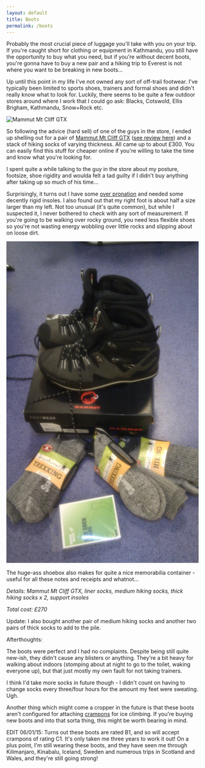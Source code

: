 ```yaml
---
layout: default
title: Boots
permalink: /boots
---
```

Probably the most crucial piece of luggage you'll take with you on your trip. If you're caught short for clothing or equipment in Kathmandu, you still have the opportunity to buy what you need, but if you're without decent boots, you're gonna have to buy a new pair and a hiking trip to Everest is not where you want to be breaking in new boots...

Up until this point in my life I've not owned any sort of off-trail footwear. I've typically been limited to sports shoes, trainers and formal shoes and didn't really know what to look for. Luckily, there seems to be quite a few outdoor stores around where I work that I could go ask: Blacks, Cotswold, Ellis Brigham, Kathmandu, Snow+Rock etc.

![]({{site.baseurl}}/assets/boots.jpg "Mammut Mt Cliff GTX")

So following the advice (hard sell) of one of the guys in the store, I ended up shelling out for a pair of [Mammut Mt Cliff GTX](http://www.snowandrock.com/mammut%20men's%20mt%20cliff%20gtx/mammut/ski-snowboard-outdoor-sports/fcp-product/16370) ([see review here](http://www.outdoorsmagic.com/gear-news/just-in---mammut-mt-cliff-gtx/7809.html)) and a stack of hiking socks of varying thickness. All came up to about £300. You can easily find this stuff for cheaper online if you're willing to take the time and know what you're looking for.

I spent quite a while talking to the guy in the store about my posture, footsize, shoe rigidity and woulda felt a tad guilty if I didn't buy anything after taking up so much of his time...

Surprisingly, it turns out I have some [over pronation](http://www.sportsinjuryclinic.net/cybertherapist/general/pronate.htm) and needed some decently rigid insoles. I also found out that my right foot is about half a size larger than my left. Not too unusual (it's quite common), but while I suspected it, I never bothered to check with any sort of measurement. If you're going to be walking over rocky ground, you need less flexible shoes so you're not wasting energy wobbling over little rocks and slipping about on loose dirt.

![](/assets/footwear.jpg "Boots and Stuff")

The huge-ass shoebox also makes for quite a nice memorabilia container - useful for all these notes and receipts and whatnot...

*Details: Mammut Mt Cliff GTX, liner socks, medium hiking socks, thick hiking socks x 2, support insoles*

*Total cost: £270*

Update: I also bought another pair of medium hiking socks and another two pairs of thick socks to add to the pile.

Afterthoughts:

The boots were perfect and I had no complaints. Despite being still quite new-ish, they didn't cause any blisters or anything. They're a bit heavy for walking about indoors (stomping about at night to go to the toilet, waking everyone up), but that just mostly my own fault for not taking trainers.

I think I'd take more socks in future though - I didn't count on having to change socks every three/four hours for the amount my feet were sweating. Ugh.

Another thing which might come a cropper in the future is that these boots aren't configured for attaching [crampons](http://en.wikipedia.org/wiki/Crampons) for ice climbing. If you're buying new boots and into that sorta thing, this might be worth bearing in mind.

EDIT 06/01/15: Turns out these boots are rated B1, and so will accept crampons of rating C1. It's only taken me three years to work it out! On a plus point, I'm still wearing these boots, and they have seen me through Kilimanjaro, Kinabalu, Iceland, Sweden and numerous trips in Scotland and Wales, and they're still going strong!
